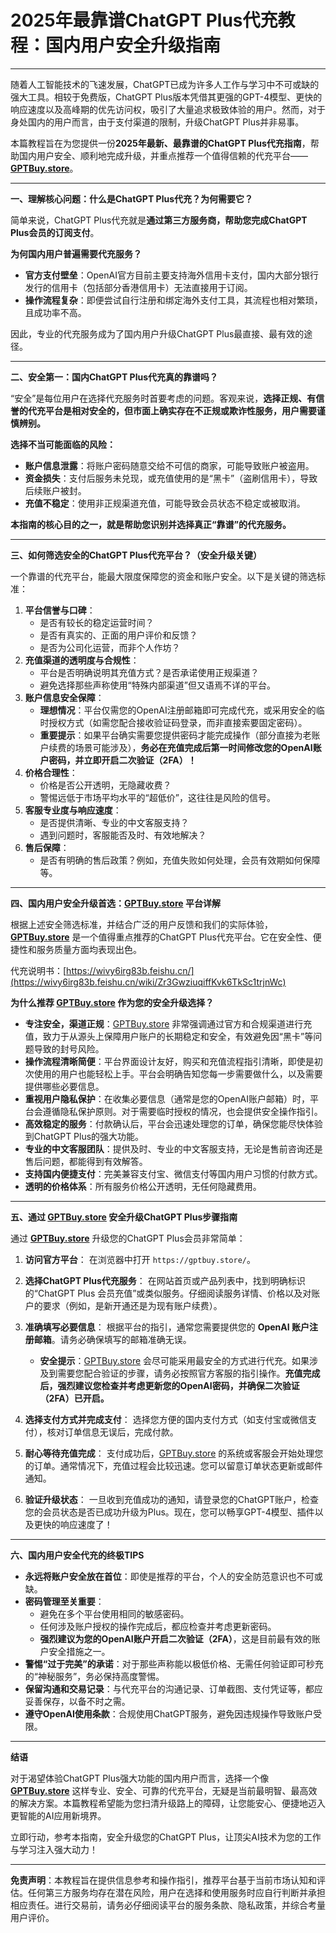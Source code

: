 # 2025年最靠谱ChatGPT Plus代充教程：国内用户安全升级指南

---

随着人工智能技术的飞速发展，ChatGPT已成为许多人工作与学习中不可或缺的强大工具。相较于免费版，ChatGPT Plus版本凭借其更强的GPT-4模型、更快的响应速度以及高峰期的优先访问权，吸引了大量追求极致体验的用户。然而，对于身处国内的用户而言，由于支付渠道的限制，升级ChatGPT Plus并非易事。

本篇教程旨在为您提供一份**2025年最新、最靠谱的ChatGPT Plus代充指南**，帮助国内用户安全、顺利地完成升级，并重点推荐一个值得信赖的代充平台——**[GPTBuy.store](https://gptbuy.store/)**。 

---

**一、理解核心问题：什么是ChatGPT Plus代充？为何需要它？**

简单来说，ChatGPT Plus代充就是**通过第三方服务商，帮助您完成ChatGPT Plus会员的订阅支付**。

**为何国内用户普遍需要代充服务？**

*   **官方支付壁垒**：OpenAI官方目前主要支持海外信用卡支付，国内大部分银行发行的信用卡（包括部分香港信用卡）无法直接用于订阅。
*   **操作流程复杂**：即便尝试自行注册和绑定海外支付工具，其流程也相对繁琐，且成功率不高。

因此，专业的代充服务成为了国内用户升级ChatGPT Plus最直接、最有效的途径。

---

**二、安全第一：国内ChatGPT Plus代充真的靠谱吗？**

“安全”是每位用户在选择代充服务时首要考虑的问题。客观来说，**选择正规、有信誉的代充平台是相对安全的，但市面上确实存在不正规或欺诈性服务，用户需要谨慎辨别。**

**选择不当可能面临的风险：**

*   **账户信息泄露**：将账户密码随意交给不可信的商家，可能导致账户被盗用。
*   **资金损失**：支付后服务未兑现，或充值使用的是“黑卡”（盗刷信用卡），导致后续账户被封。
*   **充值不稳定**：使用非正规渠道充值，可能导致会员状态不稳定或被取消。

**本指南的核心目的之一，就是帮助您识别并选择真正“靠谱”的代充服务。**

---

**三、如何筛选安全的ChatGPT Plus代充平台？（安全升级关键）** 

一个靠谱的代充平台，能最大限度保障您的资金和账户安全。以下是关键的筛选标准：

1.  **平台信誉与口碑**：
    *   是否有较长的稳定运营时间？
    *   是否有真实的、正面的用户评价和反馈？
    *   是否为公司化运营，而非个人作坊？
2.  **充值渠道的透明度与合规性**：
    *   平台是否明确说明其充值方式？是否承诺使用正规渠道？
    *   避免选择那些声称使用“特殊内部渠道”但又语焉不详的平台。
3.  **账户信息安全保障**：
    *   **理想情况**：平台仅需您的OpenAI注册邮箱即可完成代充，或采用安全的临时授权方式（如需您配合接收验证码登录，而非直接索要固定密码）。
    *   **重要提示**：如果平台确实需要您提供密码才能完成操作（部分直接为老账户续费的场景可能涉及），**务必在充值完成后第一时间修改您的OpenAI账户密码，并立即开启二次验证（2FA）！**
4.  **价格合理性**：
    *   价格是否公开透明，无隐藏收费？
    *   警惕远低于市场平均水平的“超低价”，这往往是风险的信号。
5.  **客服专业度与响应速度**：
    *   是否提供清晰、专业的中文客服支持？
    *   遇到问题时，客服能否及时、有效地解决？
6.  **售后保障**：
    *   是否有明确的售后政策？例如，充值失败如何处理，会员有效期如何保障等。
  
---

**四、国内用户安全升级首选：[GPTBuy.store](https://gptbuy.store/) 平台详解** 

根据上述安全筛选标准，并结合广泛的用户反馈和我们的实际体验，**[GPTBuy.store](https://gptbuy.store/)** 是一个值得重点推荐的ChatGPT Plus代充平台。它在安全性、便捷性和服务质量方面均表现出色。

代充说明书：[https://wivy6irg83b.feishu.cn/](https://wivy6irg83b.feishu.cn/wiki/Zr3GwziuqiffKvk6TkSc1trjnWc)

**为什么推荐 [GPTBuy.store](https://gptbuy.store/) 作为您的安全升级选择？**

*   **专注安全，渠道正规**：[GPTBuy.store](https://gptbuy.store/) 非常强调通过官方和合规渠道进行充值，致力于从源头上保障用户账户的长期稳定和安全，有效避免因“黑卡”等问题导致的封号风险。
*   **操作流程清晰简便**：平台界面设计友好，购买和充值流程指引清晰，即使是初次使用的用户也能轻松上手。平台会明确告知您每一步需要做什么，以及需要提供哪些必要信息。
*   **重视用户隐私保护**：在收集必要信息（通常是您的OpenAI账户邮箱）时，平台会遵循隐私保护原则。对于需要临时授权的情况，也会提供安全操作指引。
*   **高效稳定的服务**：付款确认后，平台会迅速处理您的订单，确保您能尽快体验到ChatGPT Plus的强大功能。
*   **专业的中文客服团队**：提供及时、专业的中文客服支持，无论是售前咨询还是售后问题，都能得到有效解答。
*   **支持国内便捷支付**：完美兼容支付宝、微信支付等国内用户习惯的付款方式。
*   **透明的价格体系**：所有服务价格公开透明，无任何隐藏费用。

---

**五、通过 [GPTBuy.store](https://gptbuy.store/) 安全升级ChatGPT Plus步骤指南**

通过 **[GPTBuy.store](https://gptbuy.store/)** 升级您的ChatGPT Plus会员非常简单：

1.  **访问官方平台**：
    在浏览器中打开 `https://gptbuy.store/`。

2.  **选择ChatGPT Plus代充服务**：
    在网站首页或产品列表中，找到明确标识的“ChatGPT Plus 会员充值”或类似服务。仔细阅读服务详情、价格以及对账户的要求（例如，是新开通还是为现有账户续费）。

3.  **准确填写必要信息**：
    根据平台的指引，通常您需要提供您的 **OpenAI 账户注册邮箱**。请务必确保填写的邮箱准确无误。
    *   **安全提示**：[GPTBuy.store](https://gptbuy.store/) 会尽可能采用最安全的方式进行代充。如果涉及到需要您配合验证的步骤，请务必按照官方客服的指引操作。**充值完成后，强烈建议您检查并考虑更新您的OpenAI密码，并确保二次验证（2FA）已开启。**

4.  **选择支付方式并完成支付**：
    选择您方便的国内支付方式（如支付宝或微信支付），核对订单信息无误后，完成付款。

5.  **耐心等待充值完成**：
    支付成功后，[GPTBuy.store](https://gptbuy.store/) 的系统或客服会开始处理您的订单。通常情况下，充值过程会比较迅速。您可以留意订单状态更新或邮件通知。

6.  **验证升级状态**：
    一旦收到充值成功的通知，请登录您的ChatGPT账户，检查您的会员状态是否已成功升级为Plus。现在，您可以畅享GPT-4模型、插件以及更快的响应速度了！

---

**六、国内用户安全代充的终极TIPS**

*   **永远将账户安全放在首位**：即使是推荐的平台，个人的安全防范意识也不可或缺。
*   **密码管理至关重要**：
    *   避免在多个平台使用相同的敏感密码。
    *   任何涉及账户授权的操作完成后，都应检查并考虑更新密码。
    *   **强烈建议为您的OpenAI账户开启二次验证（2FA）**，这是目前最有效的账户安全措施之一。
*   **警惕“过于完美”的承诺**：对于那些声称能以极低价格、无需任何验证即可秒充的“神秘服务”，务必保持高度警惕。
*   **保留沟通和交易记录**：与代充平台的沟通记录、订单截图、支付凭证等，都应妥善保存，以备不时之需。
*   **遵守OpenAI使用条款**：合规使用ChatGPT服务，避免因违规操作导致账户受限。

---

**结语**

对于渴望体验ChatGPT Plus强大功能的国内用户而言，选择一个像 **[GPTBuy.store](https://gptbuy.store/)** 这样专业、安全、可靠的代充平台，无疑是当前最明智、最高效的解决方案。本篇教程希望能为您扫清升级路上的障碍，让您能安心、便捷地迈入更智能的AI应用新境界。

立即行动，参考本指南，安全升级您的ChatGPT Plus，让顶尖AI技术为您的工作与学习注入强大动力！

---

**免责声明**：本教程旨在提供信息参考和操作指引，推荐平台基于当前市场认知和评估。任何第三方服务均存在潜在风险，用户在选择和使用服务时应自行判断并承担相应责任。进行交易前，请务必仔细阅读平台的服务条款、隐私政策，并综合考量用户评价。
